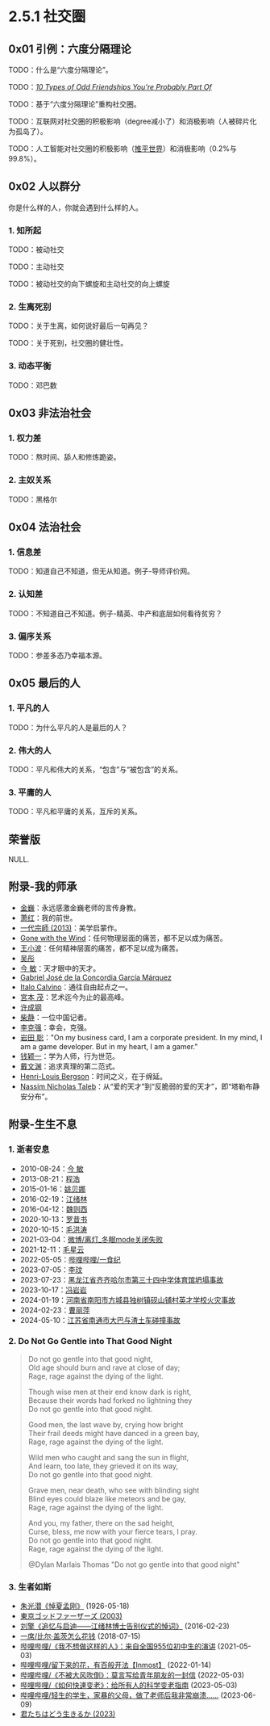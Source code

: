 # 2.5.1 社交圈

## 0x01 引例：六度分隔理论

TODO：什么是“六度分隔理论”。

TODO：[*10 Types of Odd Friendships You’re Probably Part Of*](https://waitbutwhy.com/2014/12/10-types-odd-friendships-youre-probably-part.html)

TODO：基于“六度分隔理论”重构社交圈。

TODO：互联网对社交圈的积极影响（degree减小了）和消极影响（人被碎片化 为孤岛了）。

TODO：人工智能对社交圈的积极影响（[推平世界](https://waitbutwhy.com/2015/01/artificial-intelligence-revolution-1.html)）和消极影响（0.2%与99.8%）。

## 0x02 人以群分

你是什么样的人，你就会遇到什么样的人。

### 1. 知所起

TODO：被动社交

TODO：主动社交

TODO：被动社交的向下螺旋和主动社交的向上螺旋

### 2. 生离死别

TODO：关于生离，如何说好最后一句再见？

TODO：关于死别，社交圈的健壮性。

### 3. 动态平衡

TODO：邓巴数

## 0x03 非法治社会

### 1. 权力差

TODO：熬时间、舔人和修炼跪姿。

### 2. 主奴关系

TODO：黑格尔

## 0x04 法治社会

### 1. 信息差

TODO：知道自己不知道，但无从知道。例子-导师评价网。

### 2. 认知差

TODO：不知道自己不知道。例子-精英、中产和底层如何看待贫穷？

### 3. 偏序关系

TODO：参差多态乃幸福本源。

## 0x05 最后的人

### 1. 平凡的人

TODO：为什么平凡的人是最后的人？

### 2. 伟大的人

TODO：平凡和伟大的关系，“包含”与“被包含”的关系。

### 3. 平庸的人

TODO：平凡和平庸的关系，互斥的关系。

## 荣誉版

NULL.

## 附录-我的师承

- [金巍](https://teachers.jlu.edu.cn/JinWei/zh_CN/index.htm)：永远感激金巍老师的言传身教。
- [萧红](https://book.douban.com/subject/36350991/)：我的前世。
- [一代宗師 (2013)](https://movie.douban.com/subject/3821067/)：美学启蒙作。
- [Gone with the Wind](https://en.wikipedia.org/wiki/Gone_with_the_Wind_(novel))：任何物理层面的痛苦，都不足以成为痛苦。
- [王小波](https://zh.wikipedia.org/wiki/王小波)：任何精神层面的痛苦，都不足以成为痛苦。
- [吴彤](https://www.yixi.tv/h5/speech/507/)
- [今 敏](https://movie.douban.com/subject/1307394/)：天才眼中的天才。
- [Gabriel José de la Concordia García Márquez](https://es.wikipedia.org/wiki/Gabriel_García_Márquez)
- [Italo Calvino](https://it.wikipedia.org/wiki/Italo_Calvino)：通往自由起点之一。
- [宮本 茂](https://ja.wikipedia.org/wiki/宮本茂)：艺术迄今为止的最高峰。
- [许成钢](https://www.aisixiang.com/data/50451.html)
- [柴静](https://www.youtube.com/@chaijing2023)：一位中国记者。
- [李克强](https://youtu.be/pbdRM_XWtFA)：幸会，克强。
- [岩田 聡](https://youtu.be/RMrj8gdUfCU)："On my business card, I am a corporate president. In my mind, I am a game developer. But in my heart, I am a gamer."
- [钱颖一](https://www.aisixiang.com/thinktank/qianyingyi.html)：学为人师，行为世范。
- [戴文渊](https://www.bilibili.com/video/BV1gx4y1t7Cm/)：追求真理的第二范式。
- [Henri-Louis Bergson](https://book.douban.com/subject/6039247/)：时间之义，在于绵延。
- [Nassim Nicholas Taleb](https://en.wikipedia.org/wiki/Nassim_Nicholas_Taleb)：从“爱的天才”到“反脆弱的爱的天才”，即“塔勒布静安分布”。

## 附录-生生不息

### 1. 逝者安息

- 2010-08-24：[今 敏](http://old.lifeweek.com.cn//2013/0827/42193.shtml)
- 2013-08-21：[程浩](https://www.zhihu.com/people/cheng-hao-81)
- 2015-01-16：[姚贝娜](https://weibo.com/bellamusic)
- 2016-02-19：[江绪林](https://zh.wikipedia.org/wiki/江绪林)
- 2016-04-12：[魏则西](https://www.zhihu.com/question/42392347/answer/94900511)
- 2020-10-13：[罗昔书](https://weibo.com/u/6037696062)
- 2020-10-15：[毛洪涛](https://www.zhihu.com/topic/21528860/)
- 2021-03-04：[微博/离灯_冬眠mode关闭失败](https://weibo.com/u/2649354465)
- 2021-12-11：[毛星云](https://www.zhihu.com/people/mao-xing-yun)
- 2022-05-05：[哔哩哔哩/一食纪](https://www.bilibili.com/video/BV1aS4y187yD/)
- 2023-07-05：[李玟](https://weibo.com/cocolee117)
- 2023-07-23：[黑龙江省齐齐哈尔市第三十四中学体育馆坍塌事故](https://chinadigitaltimes.net/chinese/698645.html)
- 2023-10-17：[冯岩岩](../../../fig/fig-2023-10-17-feng-yanyan.jpg)
- 2024-01-19：[河南省南阳市方城县独树镇砚山铺村英才学校火灾事故](https://weibo.com/2656274875/NCFWguhCl)
- 2024-02-23：[曹丽萍](https://www.zhihu.com/question/646920542)
- 2024-05-10：[江苏省南通市大巴与渣土车碰撞事故](https://www.zaobao.com/realtime/china/story20240512-3650063)

### 2. Do Not Go Gentle into That Good Night

> Do not go gentle into that good night,  
> Old age should burn and rave at close of day;  
> Rage, rage against the dying of the light.
>
> Though wise men at their end know dark is right,  
> Because their words had forked no lightning they  
> Do not go gentle into that good night.
>
> Good men, the last wave by, crying how bright  
> Their frail deeds might have danced in a green bay,  
> Rage, rage against the dying of the light.
>
> Wild men who caught and sang the sun in flight,  
> And learn, too late, they grieved it on its way,  
> Do not go gentle into that good night.
>
> Grave men, near death, who see with blinding sight  
> Blind eyes could blaze like meteors and be gay,  
> Rage, rage against the dying of the light.
>
> And you, my father, there on the sad height,  
> Curse, bless, me now with your fierce tears, I pray.  
> Do not go gentle into that good night.  
> Rage, rage against the dying of the light.
>
> @Dylan Marlais Thomas "Do not go gentle into that good night"

### 3. 生者如斯

- [朱光潜《悼夏孟刚》](https://book.douban.com/subject/30352171/) (1926-05-18)
- [東京ゴッドファーザーズ (2003)](https://movie.douban.com/subject/1310177/)
- [刘擎《追忆与启迪——江绪林博士告别仪式的悼词》](https://weibo.com/ttarticle/p/show?id=2309404641589166473326) (2016-02-23)
- [一席/比尔·盖茨怎么花钱](https://yixi.tv/#/speech/detail?id=780) (2018-07-15)
- [哔哩哔哩/《我不想做这样的人》：来自全国955位初中生的演讲](https://www.bilibili.com/video/BV1CU4y1b7Sx/) (2021-05-03)
- [哔哩哔哩/留下来的花，有百般开法【Inmost】](https://www.bilibili.com/video/BV1sZ4y1f7TC/) (2022-01-14)
- [哔哩哔哩/《不被大风吹倒》：莫言写给青年朋友的一封信](https://www.bilibili.com/video/BV1A44y1u7PF/) (2022-05-03)
- [哔哩哔哩/《如何快速变老》：给所有人的科学变老指南](https://www.bilibili.com/video/BV1Fo4y1L7AU/) (2023-05-03)
- [哔哩哔哩/轻生的学生，家暴的父母，做了老师后我非常崩溃......](https://www.bilibili.com/video/BV1j8411Z7mb/) (2023-06-09)
- [君たちはどう生きるか (2023)](https://movie.douban.com/subject/26925611/)
